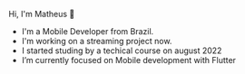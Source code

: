 Hi, I'm Matheus 👋


- I'm a Mobile Developer from Brazil.
- I'm working on a streaming project now.
- I started studing by a techical course on august 2022
- I’m currently focused on Mobile development with Flutter
